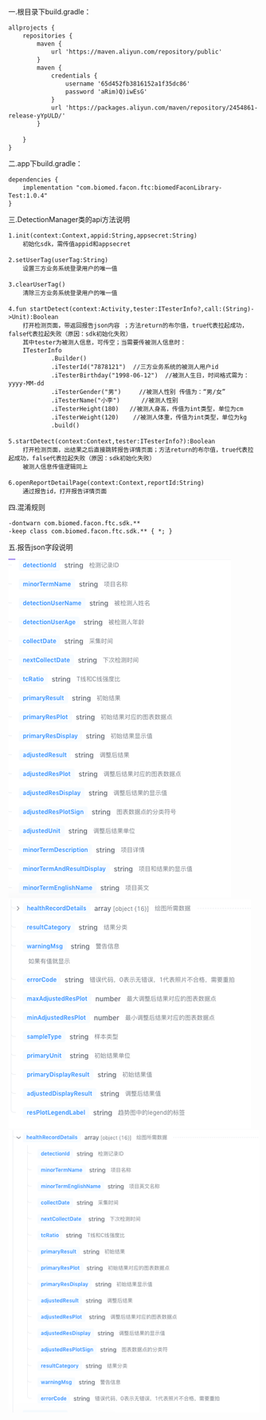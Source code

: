 一.根目录下build.gradle：

    allprojects {
        repositories {
            maven {
                url 'https://maven.aliyun.com/repository/public'
            }
            maven {
                credentials {
                    username '65d452fb3816152a1f35dc86'
                    password 'aRim)Q)iwEsG'
                }
                url 'https://packages.aliyun.com/maven/repository/2454861-release-yYpULD/'
            }

        }
    }

二.app下build.gradle：

    dependencies {
        implementation "com.biomed.facon.ftc:biomedFaconLibrary-Test:1.0.4"
    }

三.DetectionManager类的api方法说明

    1.init(context:Context,appid:String,appsecret:String)
        初始化sdk，需传值appid和appsecret
    
    2.setUserTag(userTag:String)
        设置三方业务系统登录用户的唯一值
    
    3.clearUserTag()
        清除三方业务系统登录用户的唯一值
    
    4.fun startDetect(context:Activity,tester:ITesterInfo?,call:(String)->Unit):Boolean
        打开检测页面，带返回报告json内容 ；方法return的布尔值，true代表拉起成功，false代表拉起失败（原因：sdk初始化失败）
        其中tester为被测人信息，可传空；当需要传被测人信息时：
        ITesterInfo
                .Builder()
                .iTesterId("7878121")  //三方业务系统的被测人用户id
                .iTesterBirthday("1998-06-12")  //被测人生日，时间格式需为：yyyy-MM-dd
                .iTesterGender("男")     //被测人性别 传值为：“男/女”
                .iTesterName("小李")      //被测人性别
                .iTesterHeight(180)   //被测人身高，传值为int类型，单位为cm
                .iTesterWeight(120)    //被测人体重，传值为int类型，单位为kg
                .build()
    
    5.startDetect(context:Context,tester:ITesterInfo?):Boolean
        打开检测页面，出结果之后直接跳转报告详情页面；方法return的布尔值，true代表拉起成功，false代表拉起失败（原因：sdk初始化失败）
        被测人信息传值逻辑同上

    6.openReportDetailPage(context:Context,reportId:String)
        通过报告id，打开报告详情页面



四.混淆规则

    -dontwarn com.biomed.facon.ftc.sdk.**
    -keep class com.biomed.facon.ftc.sdk.** { *; }

五.报告json字段说明

![img.png](img.png)
![img_1.png](img_1.png)
![img_2.png](img_2.png)
